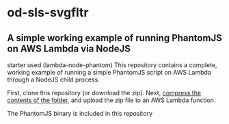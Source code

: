 od-sls-svgfltr 
===

A simple working example of running PhantomJS on AWS Lambda via NodeJS
---
starter used (lambda-node-phantom)
This repository contains a complete, working example of running a simple PhantomJS script on AWS Lambda through a NodeJS child process.

First, clone this repository (or download the zip).  Next, [compress the contents of the folder](http://stackoverflow.com/a/34640743/2282538), and upload the zip file to an AWS Lambda function.

The PhantomJS binary is included in this repository
